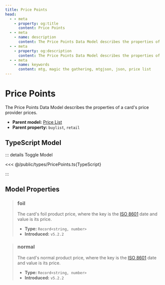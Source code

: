 ```yaml
---
title: Price Points
head:
  - - meta
    - property: og:title
      content: Price Points
  - - meta
    - name: description
      content: The Price Points Data Model describes the properties of a card's price provider prices.
  - - meta
    - property: og:description
      content: The Price Points Data Model describes the properties of a card's price provider prices.
  - - meta
    - name: keywords
      content: mtg, magic the gathering, mtgjson, json, price list
---
```


# Price Points

The Price Points Data Model describes the properties of a card's price provider prices.

- **Parent model:** [Price List](/data-models/price/price-list/)
- **Parent property:** `buylist`, `retail`

## TypeScript Model

::: details Toggle Model

<<< @/public/types/PricePoints.ts{TypeScript}

:::

## Model Properties

> ### foil <DocBadge type="warning" text="optional" />
>
> The card's foil product price, where the key is the [ISO 8601](https://www.iso.org/iso-8601-date-and-time-format.html) date and value is its price.
>
> - **Type:** `Record<string, number>`
> - **Introduced:** `v5.2.2`

> ### normal <DocBadge type="warning" text="optional" />
>
> The card's normal product price, where the key is the [ISO 8601](https://www.iso.org/iso-8601-date-and-time-format.html) date and value is its price.
>
> - **Type:** `Record<string, number>`
> - **Introduced:** `v5.2.2`
